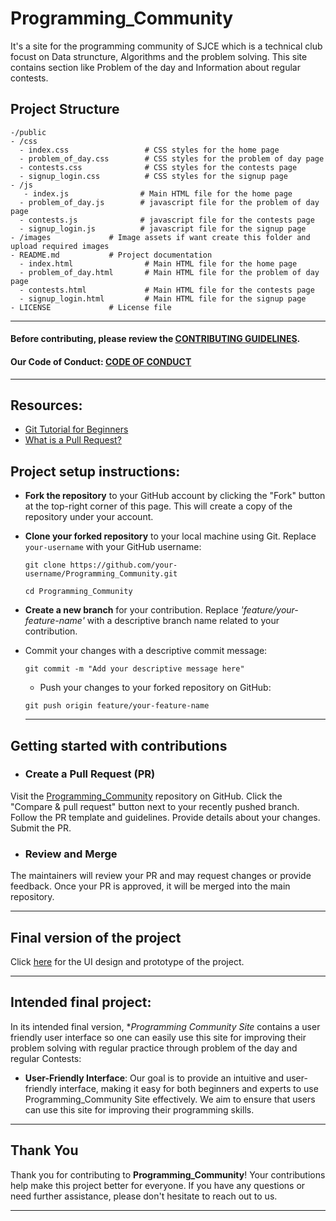 # Programming_Community
It's a site for the programming community of SJCE which is a technical club focust on Data struncture, Algorithms and the problem solving. This site contains section like Problem of the day and Information about regular contests.


## Project Structure
```
-/public
- /css
  - index.css                 # CSS styles for the home page
  - problem_of_day.css        # CSS styles for the problem of day page
  - contests.css              # CSS styles for the contests page
  - signup_login.css          # CSS styles for the signup page
- /js
   - index.js                # Main HTML file for the home page
  - problem_of_day.js        # javascript file for the problem of day page
  - contests.js              # javascript file for the contests page
  - signup_login.js          # javascript file for the signup page
- /images             # Image assets if want create this folder and upload required images
- README.md           # Project documentation
  - index.html                # Main HTML file for the home page
  - problem_of_day.html       # Main HTML file for the problem of day page
  - contests.html             # Main HTML file for the contests page
  - signup_login.html         # Main HTML file for the signup page
- LICENSE             # License file 
```

<hr>

#### Before contributing, please review the [CONTRIBUTING GUIDELINES](./CONTRIBUTING.md).
#### Our Code of Conduct:   [CODE OF CONDUCT](./CODE_OF_CONDUCT.md)
<hr>

## Resources:
- [Git Tutorial for Beginners](https://www.youtube.com/watch?v=DVRQoVRzMIY)
- [What is a Pull Request?](https://www.youtube.com/watch?v=8lGpZkjnkt4)


## Project setup instructions:
- **Fork the repository** to your GitHub account by clicking the "Fork" button at the top-right corner of this page. This will create a copy of the repository under your account.
- **Clone your forked repository** to your local machine using Git. Replace `your-username` with your GitHub username:

   ```
   git clone https://github.com/your-username/Programming_Community.git
   
   cd Programming_Community
   ```
- **Create a new branch** for your contribution. Replace *'feature/your-feature-name'* with a descriptive branch name related to your contribution.
- Commit your changes with a descriptive commit message:
  ```
  git commit -m "Add your descriptive message here"
  ```
  - Push your changes to your forked repository on GitHub:
  ```
  git push origin feature/your-feature-name
  ```
  <hr>
## Getting started with contributions

- ### Create a Pull Request (PR)

Visit the [Programming_Community](https://github.com/gdsc-jssstu/Programming_Community) repository on GitHub.
Click the "Compare & pull request" button next to your recently pushed branch.
Follow the PR template and guidelines. Provide details about your changes.
Submit the PR.

- ### Review and Merge

The maintainers will review your PR and may request changes or provide feedback.
Once your PR is approved, it will be merged into the main repository.

<hr>

## Final version of the project

<!--- Place the link to the Figma file inside () --->
Click [here](https://www.figma.com/file/EV6Mko2Gslb5Lg3R5vZ4rn/Programming-Community?type=design&mode=design) for the UI design and prototype of the project.

<hr>

## Intended final project:
In its intended final version, **Programming Community Site* contains a user friendly user interface so one can easily use this site for improving their problem solving with regular practice through problem of the day and regular Contests:

-  **User-Friendly Interface**: Our goal is to provide an intuitive and user-friendly interface, making it easy for both beginners and experts to use Programming_Community Site effectively. We aim to ensure that users can use this site for improving their programming skills.



 <hr>

## Thank You

Thank you for contributing to **Programming_Community**! Your contributions help make this project better for everyone.
If you have any questions or need further assistance, please don't hesitate to reach out to us.

<hr>
